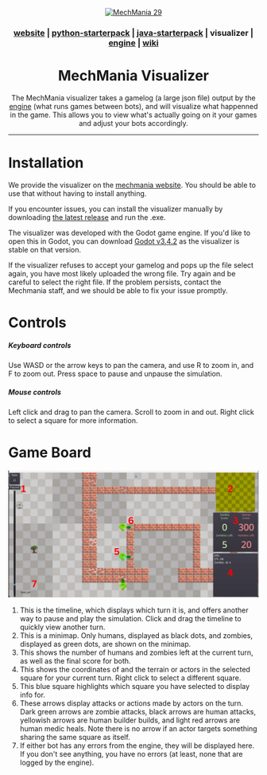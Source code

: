 <div align="center">

<a href="https://mechmania.org"><img width="25%" src="https://github.com/MechMania-29/Website/blob/main/images/mm29_logo.png" alt="MechMania 29"></a>

### [website](https://mechmania.org) | [python-starterpack](https://github.com/MechMania-29/python-starterpack) | [java-starterpack](https://github.com/MechMania-29/java-starterpack) | visualizer | [engine](https://github.com/MechMania-29/engine) | [wiki](https://github.com/MechMania-29/Wiki)

# MechMania Visualizer

The MechMania visualizer takes a gamelog (a large json file) output by the [engine](https://github.com/MechMania-29/engine) (what runs games between bots), and will visualize what happenned in the game.
This allows you to view what's actually going on it your games and adjust your bots accordingly.

</div>

---

# Installation

We provide the visualizer on the [mechmania website](https://www.mechmania.org/visualizer/MechMania29.html). You should be able to use that without having to install anything.

If you encounter issues, you can install the visualizer manually by downloading [the latest release](https://github.com/MechMania-29/Visualizer/releases) and run the .exe.

The visualizer was developed with the Godot game engine. If you'd like to open this in Godot, you can download [Godot v3.4.2](https://godotengine.org/download/archive/3.4.2-stable/) as the visualizer is stable on that version.

If the visualizer refuses to accept your gamelog and pops up the file select again, you have most likely uploaded the wrong file. Try again and be careful to select the right file. If the problem persists, contact the Mechmania staff, and we should be able to fix your issue promptly.

# Controls
  ##### Keyboard controls
  Use WASD or the arrow keys to pan the camera, and use R to zoom in, and F to zoom out. Press space to pause and unpause the simulation.
  ##### Mouse controls
  Left click and drag to pan the camera. Scroll to zoom in and out. Right click to select a square for more information.

# Game Board
![diagram](diagram.png)

 1. This is the timeline, which displays which turn it is, and offers another way to pause and play the simulation. Click and drag the timeline to quickly view another turn.
  2. This is a minimap. Only humans, displayed as black dots, and zombies, displayed as green dots, are shown on the minimap.
  3. This shows the number of humans and zombies left at the current turn, as well as the final score for both.
  4. This shows the coordinates of and the terrain or actors in the selected square for your current turn. Right click to select a different square.
  5. This blue square highlights which square you have selected to display info for.
  6. These arrows display attacks or actions made by actors on the turn. Dark green arrows are zombie attacks, black arrows are human attacks, yellowish arrows are human builder builds, and light red arrows are human medic heals. Note there is no arrow if an actor targets something sharing the same square as itself.
  7. If either bot has any errors from the engine, they will be displayed here. If you don't see anything, you have no errors (at least, none that are logged by the engine).
